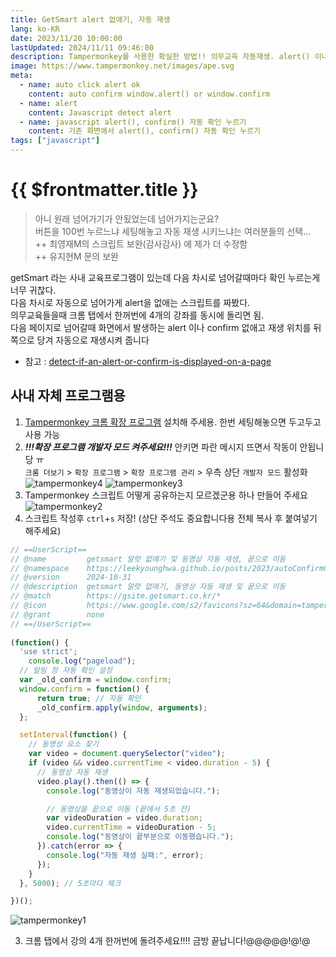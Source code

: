 ```yaml
---
title: GetSmart alert 없애기, 자동 재생
lang: ko-KR
date: 2023/11/20 10:00:00
lastUpdated: 2024/11/11 09:46:00
description: Tampermonkey를 사용한 확실한 방법!! 의무교육 자동재생. alert() 이나 confirm() 자동 확인 && 버튼 자동 클릭.
image: https://www.tampermonkey.net/images/ape.svg
meta:
  - name: auto click alert ok
    content: auto confirm window.alert() or window.confirm
  - name: alert
    content: Javascript detect alert
  - name: javascript alert(), confirm() 자동 확인 누르기
    content: 기존 화면에서 alert(), confirm() 자동 확인 누르기
tags: ["javascript"]
---
```


# {{ $frontmatter.title }}

> 아니 원래 넘어가기가 안됬었는데 넘어가지는군요?   
> 버튼을 100번 누르느냐 세팅해놓고 자동 재생 시키느냐는 여러분들의 선택...  
> ++ 최영재M의 스크립트 보완(감사감사) 에 제가 더 수정함  
> ++ 유지현M 문의 보완

getSmart 라는 사내 교육프로그램이 있는데 다음 차시로 넘어갈때마다 확인 누르는게 너무 귀찮다.  
다음 차시로 자동으로 넘어가게 alert을 없애는 스크립트를 짜봤다.  
의무교육들을때 크롬 탭에서 한꺼번에 4개의 강좌를 동시에 돌리면 됨.  
다음 페이지로 넘어갈때 화면에서 발생하는 alert 이나 confirm 없애고 재생 위치를 뒤쪽으로 당겨 자동으로 재생시켜 줍니다

- 참고 : [detect-if-an-alert-or-confirm-is-displayed-on-a-page](https://stackoverflow.com/questions/4866986/detect-if-an-alert-or-confirm-is-displayed-on-a-page)

## 사내 자체 프로그램용

1. [Tampermonkey 크롬 확장 프로그램](https://chromewebstore.google.com/detail/tampermonkey/dhdgffkkebhmkfjojejmpbldmpobfkfo) 설치해 주세용. 한번 세팅해놓으면 두고두고 사용 가능
1. ***!!!확장 프로그램 개발자 모드 켜주세요!!!*** 안키면 파란 메시지 뜨면서 작동이 안됩니당 ㅠ  
`크롬 더보기` > `확장 프로그램` > `확장 프로그램 관리` > 우측 상단 `개발자 모드` 활성화
![tampermonkey4](~@image/2024/tampermonkey4.png)
![tampermonkey3](~@image/2024/tampermonkey3.png)
1. Tampermonkey 스크립트 어떻게 공유하는지 모르겠군용 하나 만들어 주세요
![tampermonkey2](~@image/2024/tampermonkey2.png)
1. 스크립트 작성후 `ctrl`+`s` 저장! (상단 주석도 중요합니다용 전체 복사 후 붙여넣기 해주세요)
```js
// ==UserScript==
// @name         getsmart 알럿 없애기 및 동영상 자동 재생, 끝으로 이동
// @namespace    https://leekyounghwa.github.io/posts/2023/autoConfirmClick.html
// @version      2024-10-31
// @description  getsmart 알럿 없애기, 동영상 자동 재생 및 끝으로 이동
// @match        https://gsitm.getsmart.co.kr/*
// @icon         https://www.google.com/s2/favicons?sz=64&domain=tampermonkey.net
// @grant        none
// ==/UserScript==
 
(function() {
  'use strict';
    console.log("pageload");
  // 알림 창 자동 확인 설정
  var _old_confirm = window.confirm;
  window.confirm = function() {
      return true; // 자동 확인
      _old_confirm.apply(window, arguments);
  };

  setInterval(function() {
    // 동영상 요소 찾기
    var video = document.querySelector("video");
    if (video && video.currentTime < video.duration - 5) {
      // 동영상 자동 재생
      video.play().then(() => {
        console.log("동영상이 자동 재생되었습니다.");

        // 동영상을 끝으로 이동 (끝에서 5초 전)
        var videoDuration = video.duration;
        video.currentTime = videoDuration - 5;
        console.log("동영상이 끝부분으로 이동했습니다.");
      }).catch(error => {
        console.log("자동 재생 실패:", error);
      });
    }
  }, 5000); // 5초마다 체크

})();
```
![tampermonkey1](~@image/2024/tampermonkey1.png)

3. 크롬 탭에서 강의 4개 한꺼번에 돌려주세요!!!! 금방 끝납니다!@@@@@!@!@